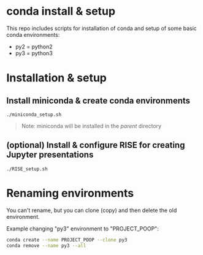 conda install & setup
=====================

This repo includes scripts for installation of conda
and setup of some basic conda environments:

* py2 = python2
* py3 = python3


# Installation & setup


## Install miniconda & create conda environments

`./miniconda_setup.sh`

> Note: miniconda will be installed in the *parent* directory

## (optional) Install & configure RISE for creating Jupyter presentations

`./RISE_setup.sh`


# Renaming environments

You can't rename, but you can clone (copy) and then delete the old environment.

Example changing "py3" environment to "PROJECT_POOP":

``` bash
conda create --name PROJECT_POOP --clone py3
conda remove --name py3 --all
```